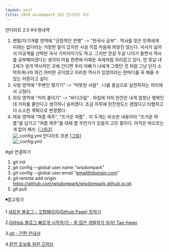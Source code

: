 ```yaml
---
layout: post
title: 2019 wisdompark 성장 만다라트 차트
---
```


만다라트 2.0
#수정내역
1. 멘탈/자기개발 영역에 "긍정적인 언행" -> "한국사 공부"
  . 역사를 잊은 민족에게 미래는 없다라는 거창한 말이 있지만 사실 직접 마음에 와닿진 않는다. 국사가 싫어서 이공계를 선택한 국사 기피자이기도 하고. 그치만 한살 두살 나이가 들면서 역사를 공부해야겠다는 생각이 마음 한켠에 미뤄둔 숙제처럼 자리잡고 있다. 먼 훗날 내 2세가 생겨 역사적인 곳에 간다면 우리 아빠가 나에게 그랬던 것 처럼 그냥 단지 소박하게나마 여긴 어떠한 곳이었고 이러한 역사가 있었어라는 한마디를 꼭 해줄 수 있는 어른이고 싶다.  
2. 사랑 영역에 "주변인 챙기기" -> "따뜻한 사람"
  . 나를 중심으로 실천하자는 의미에서 고쳤다.
3. 외모 영역에 "커피 줄이기" -> "바디크림"
  . 아침에 커피 한잔은 내게 엄청난 행복인데 커피를 줄인다고 생각하니 슬퍼졌다. 조금 하루에 한잔정도는 괜찮다고 타협하고 더 소소한 계획으로 변경했다.
4. 여유 영역에 "여름 제주", "뜨거운 여름"
  . 이 두개는 비슷한 내용이라 "뜨거운 여름"을 남기고 "여름 제주"를 대체 할 무언가가 있을지 고민 중이다. 아직은 떠오르는게 없어 패쓰.
[[그림2]](https://wisdompark.github.io/images/2019_만다라트캡쳐_V.2.0.PNG )    
![_config.yml]({{site.baseurl}}/images/2019_만다라트캡쳐_V.2.0.PNG )
만다라트 초본
[[그림]](https://wisdompark.github.io/images/2019_만다라트캡쳐.PNG)      
![_config.yml]({{site.baseurl}}/images/2019_만다라트캡쳐.PNG)

#git 연결하기
1. git init
2. git config --global user.name "wisdompark"
3. git config --global user.email "email@domain.com"
4. git remote add origin https://github.com/wisdompark/wisdompark.github.io.git
5. git pull

◾참고링크

1.[새로운 블로그 - 깃헙페이지(Github Page) 정착기](https://hyungyunlim.github.io/2017-06-11/start-blogging)

2.[GitHub 블로그 빠르게 시작하기! - 꿈 많은 개발자가 되자! Tae-hwan](https://thdev.net/653)

3.[git - 간편 안내서](https://rogerdudler.github.io/git-guide/index.ko.html)

4.[완전 초보를 위한 깃허브](https://nolboo.kim/blog/2013/10/06/github-for-beginner/)
